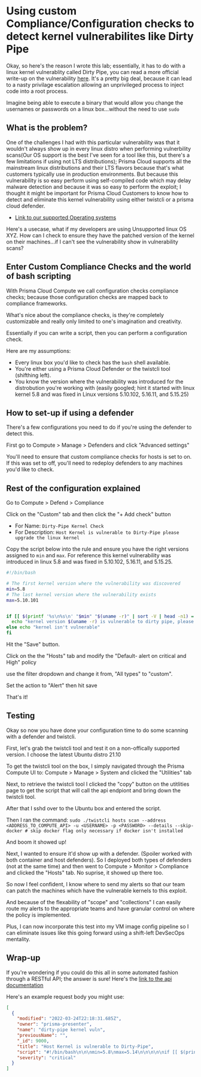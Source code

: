 # Using custom Compliance/Configuration checks to detect kernel vulnerabilites like Dirty Pipe

Okay, so here's the reason I wrote this lab; essentially, it has to do with a linux kernel vulnerablity called Dirty Pipe, you can read a more official write-up on the vulnerability [here](https://dirtypipe.cm4all.com/). 
It's a pretty big deal, because it can lead to a nasty privilage escalation allowing an unprivileged process to inject code into a root process. 

Imagine being able to execute a binary that would allow you change the usernames or passwords on a linux box...without the need to use `sudo`

## What is the problem? 

One of the challenges I had with this particular vulnerability was that it wouldn't always show up in every linux distro when performing vulnerbility scans(Our OS support is the best I've seen for a tool like this, but there's a few limitations if using not LTS distributions); Prisma Cloud supports all the mainstream linux distributions and their LTS flavors because that's what customers typically use in production environments. But because this vulnerability is so easy perform using self-compiled code which may delay malware detection and because it was so easy to perform the exploit; I thought it might be important for Prisma Cloud Customers to know how to detect and eliminate this kernel vulnerability using either twistcli or a prisma cloud defender. 

* [Link to our supported Operating systems](https://docs.paloaltonetworks.com/prisma/prisma-cloud/prisma-cloud-admin-compute/install/system_requirements.html)

Here's a usecase, what if my developers are using Unsupported linux OS XYZ. How can I check to ensure they have the patched version of the kernel on their machines...if I can't see the vulnerability show in vulnerability scans?

## Enter Custom Compliance Checks and the world of bash scripting
                                                
With Prisma Cloud Compute we call configuration checks compliance checks; because those configuration checks are mapped back to compliance frameworks. 

What's nice about the compliance checks, is they're completely customizable and really only limited to one's imagination and creativity. 

Essentially if you can write a script, then you can perform a configuration check. 

Here are my assumptions:

* Every linux box you'd like to check has the `bash` shell available. 
* You're either using a Prisma Cloud Defender or the twistcli tool (shifthing left). 
* You know the version where the vulnerability was introduced for the distrobution you're working with (easily googled; hint it started with linux kernel 5.8 and was fixed in Linux versions 5.10.102, 5.16.11, and 5.15.25) 


## How to set-up if using a defender

There's a few configurations you need to do if you're using the defender to detect this. 

First go to Compute > Manage > Defenders and click "Advanced settings" 

You'll need to ensure that custom compliance checks for hosts is set to on. If this was set to off, you'll need to redeploy defenders to any machines you'd like to check. 

## Rest of the configuration explained

Go to Compute > Defend > Compliance

Click on the "Custom" tab and then click the "+ Add check" button

* For Name: `Dirty-Pipe Kernel Check`
* For Description: `Host Kernel is vulnerable to Dirty-Pipe please upgrade the linux kernel`

Copy the script below into the rule and ensure you have the right versions assigned to `min` and `max`. For reference this kernel vulnerability was introduced in linux 5.8 and was fixed in 5.10.102, 5.16.11, and 5.15.25. 

```bash
#!/bin/bash

# The first kernel version where the vulnerability was discovered
min=5.8
# The last kernel version where the vulnerability exists
max=5.10.101


if [[ $(printf '%s\n%s\n' "$min" "$(uname -r)" | sort -V | head -n1) = $min && $(printf '%s\n%s\n' "$max" "$(uname -r)" | sort -rV | head -n1) = $max ]]; then
  echo "kernel version $(uname -r) is vulnerable to dirty pipe, please upgrade the kernel" & exit 1;
else echo "kernel isn't vulnerable"
fi
```

Hit the "Save" button. 

Click on the the "Hosts" tab and modify the "Default- alert on critical and High" policy

use the filter dropdown and change it from, "All types" to "custom". 

Set the action to "Alert" then hit save

That's it!

## Testing

Okay so now you have done your configuration time to do some scanning with a defender and twistcli. 

First, let's grab the twistcli tool and test it on a non-offically supported version. I choose the latest Ubuntu distro 21.10

To get the twistcli tool on the box, I simply navigated through the Prisma Compute UI to: Compute > Manage > System  and clicked the "Utilities" tab

Next, to retrieve the twistcli tool I clicked the "copy" button on the utitlities page to get the script that will call the api endpiont and bring down the twistcli tool. 

After that I sshd over to the Ubuntu box and entered the script. 

Then I ran the command: `sudo ./twistcli hosts scan --address <ADDRESS_TO_COMPUTE_API> -u <USERNAME> -p <PASSWORD> --details --skip-docker # skip docker flag only necessary if docker isn't installed`

And boom it showed up! 

Next, I wanted to ensure it'd show up with a defender. (Spoiler worked with both container and host defenders). So I deployed both types of defenders (not at the same time) and then went to Compute > Monitor > Compliance and clicked the "Hosts" tab. No suprise, it showed up there too. 

So now I feel confident, I know where to send my alerts so that our team can patch the machines which have the vulnerable kernels to this exploit. 

And because of the flexability of "scope" and "collections" I can easily route my alerts to the appropriate teams and have granular control on where the policy is implemented. 

Plus, I can now incorporate this test into my VM image config pipeline so I can eliminate issues like this going forward using a shift-left DevSecOps mentality. 


## Wrap-up

If you're wondering if you could do this all in some automated fashion through a RESTful API; the answer is sure! Here's the [link to the api documentation](https://prisma.pan.dev/api/cloud/cwpp/custom-compliance#operation/put-custom-compliance)

Here's an example request body you might use:

```json
[
  {
    "modified": "2022-03-24T22:18:31.685Z",
    "owner": "prisma-presenter",
    "name": "dirty-pipe kernel vuln",
    "previousName": "",
    "_id": 9000,
    "title": "Host Kernel is vulnerable to Dirty-Pipe",
    "script": "#!/bin/bash\n\n\nmin=5.8\nmax=5.14\n\n\n\n\nif [[ $(printf '%s\\n%s\\n' \"$min\" \"$(uname -r)\" | sort -V | head -n1) = $min && $(printf '%s\\n%s\\n' \"$max\" \"$(uname -r)\" | sort -rV | head -n1) = $max ]]; then\n  echo \"kernel is vulnerable\" & exit 1;\nelse echo \"kernel isn't vulnerable\" & exit 0;\nfi\n",
    "severity": "critical"
  }
]
```
